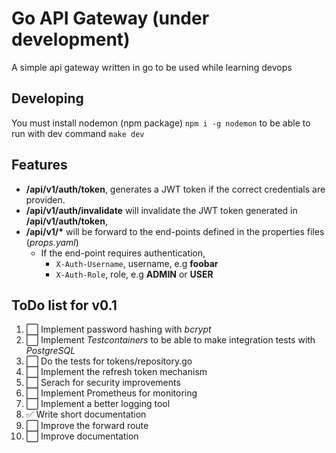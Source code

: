 # Go API Gateway (under development)
A simple api gateway written in go to be used while learning devops


## Developing
You must install nodemon (npm package) `npm i -g nodemon` to be able to run with dev command `make dev`


## Features
- **/api/v1/auth/token**, generates a JWT token if the correct credentials are providen.
- **/api/v1/auth/invalidate** will invalidate the JWT token generated in **/api/v1/auth/token**,
- **/api/v1/\*** will be forward to the end-points defined in the properties files (*props.yaml*)
    - If the end-point requires authentication, 
        - `X-Auth-Username`, username, e.g **foobar**
        - `X-Auth-Role`, role, e.g **ADMIN** or **USER**


## ToDo list for v0.1
1. ⬜️ Implement password hashing with *bcrypt*
1. ⬜️ Implement *Testcontainers* to be able to make integration tests with *PostgreSQL*
1. ⬜️ Do the tests for tokens/repository.go 
1. ⬜️ Implement the refresh token mechanism 
1. ⬜️ Serach for security improvements
1. ⬜️ Implement Prometheus for monitoring
1. ⬜️ Implement a better logging tool 
1. ✅ Write short documentation
1. ⬜️ Improve the forward route
1. ⬜️ Improve documentation
